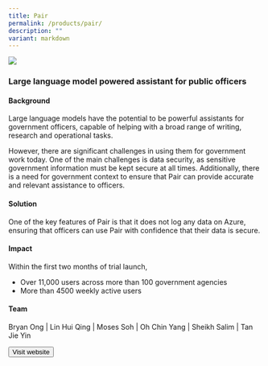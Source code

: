 ```yaml
---
title: Pair
permalink: /products/pair/
description: ""
variant: markdown
---
```

![](https://file.go.gov.sg/pair-banner-ogp.png)

### **Large language model powered assistant for public officers**

#### Background 

Large language models have the potential to be powerful assistants for government officers, capable of helping with a broad range of writing, research and operational tasks. 

However, there are significant challenges in using them for government work today. One of the main challenges is data security, as sensitive government information must be kept secure at all times. Additionally, there is a need for government context to ensure that Pair can provide accurate and relevant assistance to officers.

#### Solution
One of the key features of Pair is that it does not log any data on Azure, ensuring that officers can use Pair with confidence that their data is secure. 

#### Impact
Within the first two months of trial launch,

* Over 11,000 users across more than 100 government agencies
* More than 4500 weekly active users

#### Team
Bryan Ong | Lin Hui Qing | Moses Soh | Oh Chin Yang | Sheikh Salim | Tan Jie Yin


<a href="https://pair.gov.sg" target="_blank">
    <button class="bp-button is-secondary is-medium has-text-white is-uppercase search-button">
        Visit website
    </button>
</a>